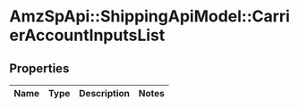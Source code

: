 # AmzSpApi::ShippingApiModel::CarrierAccountInputsList

## Properties
Name | Type | Description | Notes
------------ | ------------- | ------------- | -------------

